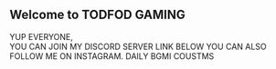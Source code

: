 ## Welcome to TODFOD GAMING

YUP EVERYONE,<br>
YOU CAN JOIN MY DISCORD SERVER LINK BELOW 
YOU CAN ALSO FOLLOW ME ON INSTAGRAM.
DAILY BGMI COUSTMS



